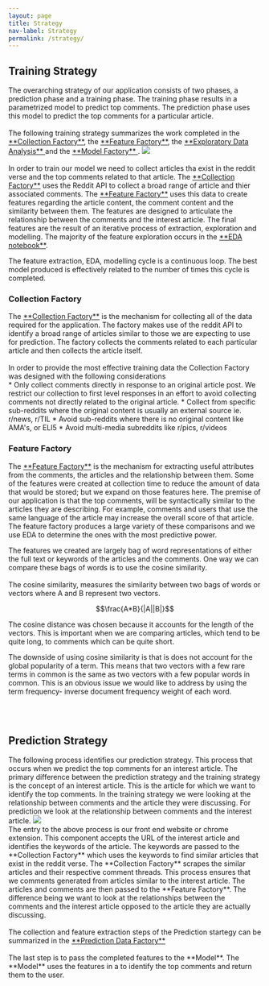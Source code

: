 ```yaml
---
layout: page
title: Strategy
nav-label: Strategy
permalink: /strategy/
---
```

<h2>Training Strategy</h2>
The overarching strategy of our application consists of two phases, a prediction phase and a training phase. The training phase results in a parametrized model to predict top comments. The prediction phase uses this model to predict the top comments for a particular article.
<br>
<br>
The following training strategy summarizes the work completed in the <a href="https://github.com/UKeeeM/CS109-Project-/blob/master/Collection%20Factory.ipynb">**Collection Factory**</a>, the <a href="https://github.com/UKeeeM/CS109-Project-/blob/master/Feature%20Factory.ipynb">**Feature Factory**</a>, the <a href="https://github.com/UKeeeM/CS109-Project-/blob/master/EDA.ipynb">**Exploratory Data Analysis** </a> and the <a href="https://github.com/UKeeeM/CS109-Project-/blob/master/model.ipynb">**Model Factory** </a>.

<img src="../images/TrainingStrat.png">

<br>
<br>
In order to train our model we need to collect articles tha exist in the reddit verse and the top comments related to that article. The <a href="https://github.com/UKeeeM/CS109-Project-/blob/master/Collection%20Factory.ipynb">**Collection Factory**</a> uses the Reddit API to collect a broad range of article and thier associated comments. The <a href="https://github.com/UKeeeM/CS109-Project-/blob/master/Feature%20Factory.ipynb">**Feature Factory**</a> uses this data to create features regarding the article content, the comment content and the similarity between them. The features are designed to articulate the relationship between the comments and the interest article. The final features are the result of an iterative process of extraction, exploration and modelling. The majority of the feature exploration occurs in the <a href="https://github.com/UKeeeM/CS109-Project-/blob/master/EDA.ipynb"> **EDA notebook**</a>. 

The feature extraction, EDA, modelling cycle is a continuous loop. The best model produced is effectively related to the number of times this cycle is completed.
<br>
<h3>Collection Factory</h3>
The <a href="https://github.com/UKeeeM/CS109-Project-/blob/master/Collection%20Factory.ipynb">**Collection Factory**</a> is the mechanism for collecting all of the data required for the application. The factory makes use of the reddit API to identify a broad range of articles similar to those we are expecting to use for prediction. The factory collects the comments related to each particular article and then collects the article itself. 
<br>
<br>
In order to provide the most effective training data the Collection Factory was designed with the following considerations
<br>
* Only collect comments directly in response to an original article post. We restrict our collection to first level responses in an effort to avoid collecting comments not directly related to the original article.
* Collect from specific sub-reddits where the original content is usually an external source ie. r/news, r/TIL
* Avoid sub-reddits where there is no original content like AMA's, or ELI5
* Avoid multi-media subreddits like r/pics, r/videos

<h3>Feature Factory</h3>
The <a href="https://github.com/UKeeeM/CS109-Project-/blob/master/Feature%20Factory.ipynb">**Feature Factory**</a> is the mechanism for extracting useful attributes from the comments, the articles and the relationship between them. Some of the features were created at collection time to reduce the amount of data that would be stored; but we expand on those features here. The premise of our application is that the top comments, will be syntactically similar to the articles they are describing. For example, comments and users that use the same language of the article may increase the overall score of that article. The feature factory produces a large variety of these comparisons and we use EDA to determine the ones with the most predictive power.

The features we created are largely bag of word representations of either the full text or keywords of the articles and the comments. One way we can compare these bags of words is to use the cosine similarity. 
<br>
<br>
The cosine similarity, measures the similarity between two bags of words or vectors where A and B represent two vectors.  

$$\frac{A*B}{|A||B|}$$

The cosine distance was chosen because it accounts for the length of the vectors. This is important when we are comparing articles, which tend to be quite long, to comments which can be quite short. 

The downside of using cosine similarity is that is does not account for the global popularity of a term. This means that two vectors with a few rare terms in common is the same as two vectors with a few popular words in common. This is an obvious issue we would like to address by using the term frequency- inverse document frequency weight of each word. 

<br>
<br>

<h2>Prediction Strategy</h2>
The following process identifies our prediction strategy. This process that occurs when we predict the top comments for an interest article. The primary difference between the prediction strategy and the training strategy is the concept of an interest article. This is the article for which we want to identify the top comments. In the training strategy we were looking at the relationship between comments and the article they were discussing. For prediction we look at the relationship between comments and the interest article. 

<img src="../images/PredictionStrat.png">
<br>
The entry to the above process is our front end website or chrome extension. This component accepts the URL of the interest article and identifies the keywords of the article. The keywords are passed to the **Collection Factory** which uses the keywords to find similar articles that exist in the reddit verse. The **Collection Factory** scrapes the similar articles and their respective comment threads. This process ensures that we comments generated from articles similar to the interest article. The articles and comments are then passed to the **Feature Factory**. The difference being we want to look at the relationships between the comments and the interest article opposed to the article they are actually discussing. 
<br>
<br>
The collection and feature extraction steps of the Prediction startegy can be summarized in the <a href="https://github.com/UKeeeM/CS109-Project-/blob/master/Prediction%20Data%20Factory.ipynb">**Prediction Data Factory**</a>
<br>
<br>
The last step is to pass the completed features to the **Model**. The **Model**  uses the features in a to identify the top comments and return them to the user.
<br>
<br>



